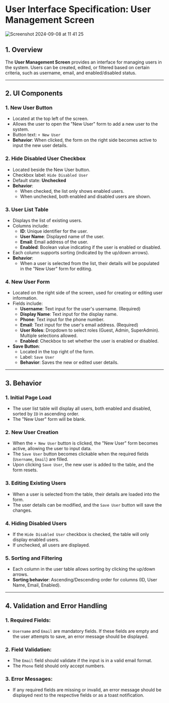 # User Interface Specification: User Management Screen

![Screenshot 2024-09-08 at 11 41 25](https://github.com/user-attachments/assets/d72e62aa-4954-4374-bd3a-d9d8d604cdb2)

## 1. Overview
The **User Management Screen** provides an interface for managing users in the system. Users can be created, edited, or filtered based on certain criteria, such as username, email, and enabled/disabled status.

---

## 2. UI Components

### 1. **New User Button**
- Located at the top left of the screen.
- Allows the user to open the "New User" form to add a new user to the system.
- Button text: `+ New User`
- **Behavior**: When clicked, the form on the right side becomes active to input the new user details.

### 2. **Hide Disabled User Checkbox**
- Located beside the New User button.
- Checkbox label: `Hide Disabled User`
- Default state: **Unchecked**
- **Behavior**:
    - When checked, the list only shows enabled users.
    - When unchecked, both enabled and disabled users are shown.

### 3. **User List Table**
- Displays the list of existing users.
- Columns include:
    - **ID**: Unique identifier for the user.
    - **User Name**: Displayed name of the user.
    - **Email**: Email address of the user.
    - **Enabled**: Boolean value indicating if the user is enabled or disabled.
- Each column supports sorting (indicated by the up/down arrows).
- **Behavior**:
    - When a user is selected from the list, their details will be populated in the "New User" form for editing.

### 4. **New User Form**
- Located on the right side of the screen, used for creating or editing user information.
- Fields include:
    - **Username**: Text input for the user's username. (Required)
    - **Display Name**: Text input for the display name.
    - **Phone**: Text input for the phone number.
    - **Email**: Text input for the user's email address. (Required)
    - **User Roles**: Dropdown to select roles (Guest, Admin, SuperAdmin). Multiple selections allowed.
    - **Enabled**: Checkbox to set whether the user is enabled or disabled.
- **Save Button**:
    - Located in the top right of the form.
    - Label: `Save User`
    - **Behavior**: Saves the new or edited user details.

---

## 3. Behavior

### 1. **Initial Page Load**
- The user list table will display all users, both enabled and disabled, sorted by `ID` in ascending order.
- The "New User" form will be blank.

### 2. **New User Creation**
- When the `+ New User` button is clicked, the "New User" form becomes active, allowing the user to input data.
- The `Save User` button becomes clickable when the required fields (`Username`, `Email`) are filled.
- Upon clicking `Save User`, the new user is added to the table, and the form resets.

### 3. **Editing Existing Users**
- When a user is selected from the table, their details are loaded into the form.
- The user details can be modified, and the `Save User` button will save the changes.

### 4. **Hiding Disabled Users**
- If the `Hide Disabled User` checkbox is checked, the table will only display enabled users.
- If unchecked, all users are displayed.

### 5. **Sorting and Filtering**
- Each column in the user table allows sorting by clicking the up/down arrows.
- **Sorting behavior**: Ascending/Descending order for columns (ID, User Name, Email, Enabled).

---

## 4. Validation and Error Handling

### 1. **Required Fields**:
- `Username` and `Email` are mandatory fields. If these fields are empty and the user attempts to save, an error message should be displayed.

### 2. **Field Validation**:
- The `Email` field should validate if the input is in a valid email format.
- The `Phone` field should only accept numbers.

### 3. **Error Messages**:
- If any required fields are missing or invalid, an error message should be displayed next to the respective fields or as a toast notification.
